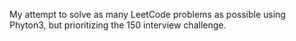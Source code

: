 My attempt to solve as many LeetCode problems as possible using Phyton3, but prioritizing the 150 interview challenge.
